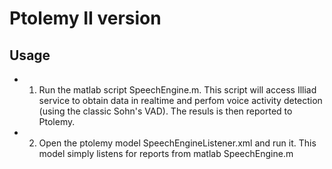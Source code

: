 Ptolemy II version
============

## Usage

* 1. Run the matlab script SpeechEngine.m. This script will access Illiad service to obtain data in realtime and perfom voice activity detection (using the classic Sohn's VAD). The resuls is then reported to Ptolemy.
* 2. Open the ptolemy model SpeechEngineListener.xml and run it. This model simply listens for reports from matlab SpeechEngine.m
